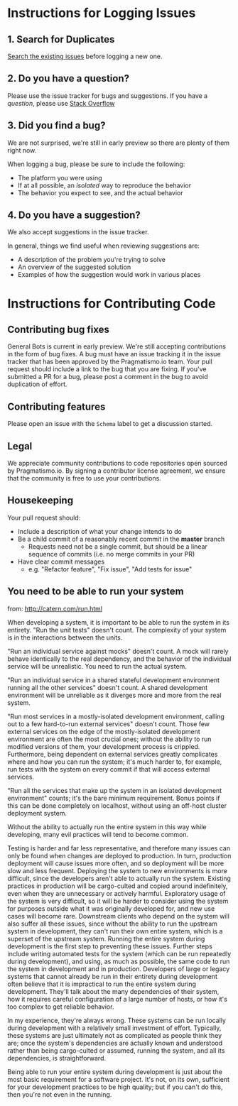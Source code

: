 # Instructions for Logging Issues

## 1. Search for Duplicates

[Search the existing issues](https://github.com/pragmatismo-io/BotServer/issues) before logging a new one.

## 2. Do you have a question?

Please use the issue tracker for bugs and suggestions.
If you have a *question*, please use [Stack Overflow](https://stackoverflow.com/questions/tagged/botserver)

## 3. Did you find a bug?

We are not surprised, we're still in early preview so there are plenty of them right now.

When logging a bug, please be sure to include the following:
 * The platform you were using
 * If at all possible, an *isolated* way to reproduce the behavior
 * The behavior you expect to see, and the actual behavior

## 4. Do you have a suggestion?

We also accept suggestions in the issue tracker. 

In general, things we find useful when reviewing suggestions are:
* A description of the problem you're trying to solve
* An overview of the suggested solution
* Examples of how the suggestion would work in various places

# Instructions for Contributing Code

## Contributing bug fixes

General Bots is current in early preview. We're still accepting contributions in the form of bug fixes. 
A bug must have an issue tracking it in the issue tracker that has been approved by the Pragmatismo.io team. Your pull request should include a link to the bug that you are fixing. If you've submitted a PR for a bug, please post a comment in the bug to avoid duplication of effort.

## Contributing features

Please open an issue with the `Schema` label to get a discussion started.

## Legal

We appreciate community contributions to code repositories open sourced by Pragmatismo.io. By signing a contributor license agreement, we ensure that the community is free to use your contributions. 

## Housekeeping

Your pull request should: 

* Include a description of what your change intends to do
* Be a child commit of a reasonably recent commit in the **master** branch 
    * Requests need not be a single commit, but should be a linear sequence of commits (i.e. no merge commits in your PR)
* Have clear commit messages 
    * e.g. "Refactor feature", "Fix issue", "Add tests for issue"

##  You need to be able to run your system

from: http://catern.com/run.html

When developing a system, it is important to be able to run the system in its entirety.
"Run the unit tests" doesn't count. The complexity of your system is in the interactions between the units.

"Run an individual service against mocks" doesn't count. A mock will rarely behave identically to the real dependency, and the behavior of the individual service will be unrealistic. You need to run the actual system.

"Run an individual service in a shared stateful development environment running all the other services" doesn't count. A shared development environment will be unreliable as it diverges more and more from the real system.

"Run most services in a mostly-isolated development environment, calling out to a few hard-to-run external services" doesn't count. Those few external services on the edge of the mostly-isolated development environment are often the most crucial ones; without the ability to run modified versions of them, your development process is crippled. Furthermore, being dependent on external services greatly complicates where and how you can run the system; it's much harder to, for example, run tests with the system on every commit if that will access external services.

"Run all the services that make up the system in an isolated development environment" counts; it's the bare minimum requirement. Bonus points if this can be done completely on localhost, without using an off-host cluster deployment system.

Without the ability to actually run the entire system in this way while developing, many evil practices will tend to become common.

Testing is harder and far less representative, and therefore many issues can only be found when changes are deployed to production.
In turn, production deployment will cause issues more often, and so deployment will be more slow and less frequent.
Deploying the system to new environments is more difficult, since the developers aren't able to actually run the system. Existing practices in production will be cargo-culted and copied around indefinitely, even when they are unnecessary or actively harmful.
Exploratory usage of the system is very difficult, so it will be harder to consider using the system for purposes outside what it was originally developed for, and new use cases will become rare.
Downstream clients who depend on the system will also suffer all these issues, since without the ability to run the upstream system in development, they can't run their own entire system, which is a superset of the upstream system.
Running the entire system during development is the first step to preventing these issues. Further steps include writing automated tests for the system (which can be run repeatedly during development), and using, as much as possible, the same code to run the system in development and in production.
Developers of large or legacy systems that cannot already be run in their entirety during development often believe that it is impractical to run the entire system during development. They'll talk about the many dependencies of their system, how it requires careful configuration of a large number of hosts, or how it's too complex to get reliable behavior.

In my experience, they're always wrong. These systems can be run locally during development with a relatively small investment of effort. Typically, these systems are just ultimately not as complicated as people think they are; once the system's dependencies are actually known and understood rather than being cargo-culted or assumed, running the system, and all its dependencies, is straightforward.

Being able to run your entire system during development is just about the most basic requirement for a software project. It's not, on its own, sufficient for your development practices to be high quality; but if you can't do this, then you're not even in the running.


